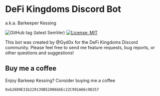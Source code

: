 # DeFi Kingdoms Discord Bot

a.k.a. Barkeeper Kessing

![GitHub tag (latest SemVer)](https://img.shields.io/github/v/tag/makkinga/dfk-tipbot.svg?label=version) [![License: MIT](https://img.shields.io/badge/License-MIT-yellow.svg)](https://opensource.org/licenses/MIT)

This bot was created by @Gyd0x for the DeFi Kingdoms Discord community. Please feel free to send me feature requests, bug reports, or other questions and suggestions!

## Buy me a coffee
Enjoy Barkeep Kessing? Consider buying me a coffee 

```
0xb2689E31b229139B52006b6Ec22C991A66c9D257
```
